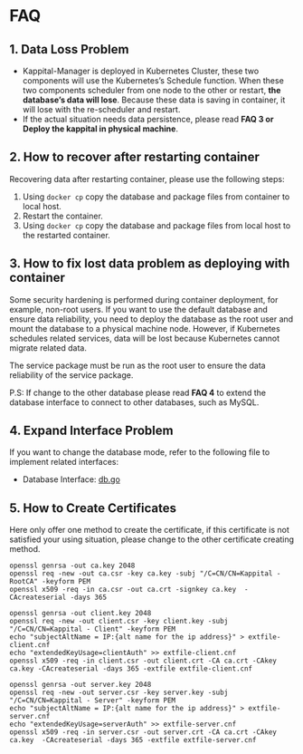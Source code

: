 # FAQ

## 1. Data Loss Problem

- Kappital-Manager is deployed in Kubernetes Cluster, these two components will use the Kubernetes’s Schedule function. When these two components scheduler from one node to the other or restart, **the database’s data will lose**. Because these data is saving in container, it will lose with the re-scheduler and restart.
- If the actual situation needs data persistence, please read **FAQ 3 or Deploy the kappital in physical machine**.

## 2. How to recover after restarting container

Recovering data after restarting container, please use the following steps:
1. Using `docker cp` copy the database and package files from container to local host.
2. Restart the container.
3. Using `docker cp` copy the database and package files from local host to the restarted container.

## 3. How to fix lost data problem as deploying with container

Some security hardening is performed during container deployment, for example, non-root users. If you want to use the default database and ensure data reliability, you need to deploy the database as the root user and mount the database to a physical machine node. However, if Kubernetes schedules related services, data will be lost because Kubernetes cannot migrate related data.

The service package must be run as the root user to ensure the data reliability of the service package.

P.S: If change to the other database please read **FAQ 4** to extend the database interface to connect to other databases, such as MySQL.

## 4. Expand Interface Problem

If you want to change the database mode, refer to the following file to implement related interfaces:
- Database Interface: [db.go](../../pkg/models/db.go)

## 5. How to Create Certificates

Here only offer one method to create the certificate, if this certificate is not satisfied your using situation, please change to the other certificate creating method.

```shell
openssl genrsa -out ca.key 2048
openssl req -new -out ca.csr -key ca.key -subj "/C=CN/CN=Kappital - RootCA" -keyform PEM
openssl x509 -req -in ca.csr -out ca.crt -signkey ca.key  -CAcreateserial -days 365

openssl genrsa -out client.key 2048
openssl req -new -out client.csr -key client.key -subj "/C=CN/CN=Kappital - Client" -keyform PEM
echo "subjectAltName = IP:{alt name for the ip address}" > extfile-client.cnf
echo "extendedKeyUsage=clientAuth" >> extfile-client.cnf
openssl x509 -req -in client.csr -out client.crt -CA ca.crt -CAkey ca.key -CAcreateserial -days 365 -extfile extfile-client.cnf

openssl genrsa -out server.key 2048
openssl req -new -out server.csr -key server.key -subj "/C=CN/CN=Kappital - Server" -keyform PEM
echo "subjectAltName = IP:{alt name for the ip address}" > extfile-server.cnf
echo "extendedKeyUsage=serverAuth" >> extfile-server.cnf
openssl x509 -req -in server.csr -out server.crt -CA ca.crt -CAkey ca.key  -CAcreateserial -days 365 -extfile extfile-server.cnf
```


